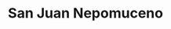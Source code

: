 ---
title: San Juan Nepomuceno
departamento: Bolívar
description: >-
  Es un municipio colombiano ubicado en el norte del departamento de Bolívar. Se
  encuentra dentro del sistema orográfico de las Serranías de San Jacinto
grafica_ubicacion_geografica: /charts/municipios/san-juan-nepomuceno/ubicacion_geografica.html
grafica_comunidades_focalizadas: /charts/municipios/san-juan-nepomuceno/comunidades_focalizadas.html
grafica_poblacion_genero: /charts/municipios/san-juan-nepomuceno/poblacion_genero.html
grafica_area_geografica_genero: /charts/municipios/san-juan-nepomuceno/area_geografica_genero.html
grafica_pertenencia_etnica: /charts/municipios/san-juan-nepomuceno/pertenencia_etnica.html
centros_poblados_corregimientos:
  - Corralito
  - La Haya
  - San José Del Peñón (Las Porqueras)
  - San Agustín
  - San Cayetano
  - San Pedro Consolado
distribucion_poblacional_hombres: 18152
distribucion_poblacional_mujeres: 17286
poblacion_discapacidad: 489
comunidades_etnicas_zona:
  - Zenú
asentamientos_indigenas: ''
resguardos_indigenas: ''
consejos_comunitarios: 2
total_poblacion_victima: 20907
num_sujetos_reparacion_colectiva: 1
num_planes_retorno_reubicacion_colectiva: 6
territorio_entidades_snariv_sivjrnr:
  - Alcaldía municipal (SNARIV)
  - Servicio Nacional de Aprendizaje (SENA) (SNARIV)
  - Instituto Colombiano de Bienestar Familiar (ICBF) (SNARIV)
  - Personería (SNARIV)
  - Defensoría del Pueblo (SNARIV)
  - Unidad de Búsqueda de Personas dadas por Desaparecidas (UBPD) (SIVJRNR)
  - '"Comisión para el Esclarecimiento de la Verdad'
  - ' la Convivencia y la No Repeteción (CEV) (SIVJRNR)"'
  - Jurisdicción Especial para la Paz (JEP) (SIVJRNR)
priorizacion_convivencia_social_salud_mental: >-
  Promover las condiciones sociales y culturales donde se permiten el goce
  efectivo de los Derechos Sexuales y Reproductivo
region: Montes de María
priorizacion_sexualidad_derechos_sexuales_reproductivos: >-
  Implementación de la política de Salud en el Ámbito laboral, Implementada la
  Estrategia AIEPI en su componente Comunitario a 800 familias
priorizacion_gestion_diferencial_poblaciones_vulnerables: n/a
priorizacion_fortalecimiento_autoridad_sanitaria: n/a
eventos_salud_publica_predominantes:
  - Agresiones por animales potencialmente transmisores de rabia
  - Vigilancia en salud pública de la violencia de género e intrafamiliar
  - Infección respiratoria aguda grave inusitada
  - Morbilidad materna extrema
  - Dengue
  - Accidente ofídico
  - Intoxicaciones
  - Sífilis gestacional
  - Mortalidad perinatal y neonatal tardía
  - Intento de suicidio
rips_salud_mental_poblacion_general:
  - Trastorno mixto de ansiedad y depresión
  - Trastorno de ansiedad
  - Esquizofrenia
  - Trastorno de ansiedad generalizada
  - Esquizofrenia paranoide
servicios_telemedicina_mpio_depto:
  - No hay habilitados servicios aún
total_pobreza_multidimensional: 56.2%
pobreza_multidimensional_urbano: 54.0%
pobreza_multidimensional_centro_poblado_rural_disperso: 62.8%
ppales_actividades_economicas:
  - Agricultura
  - Ganadería
  - Sector Servicios y Comercio
  - Turismo de Naturaleza y Rural
observaciones_ppales_actividades_economicas: >-
  Agrícola (Ñame, Maíz, Yuca, Ají Dulce, Cacao y Cítricos)

  Pecuario (Ganadería Bovina, Ganadería de doble propósito -Leche y Carne-,
  Cerdos y Carneros)
ppal_vocacion_mpio:
  - Agricultura
  - Agroforestal
observaciones_ppal_vocacion_mpio: ''
trabajo_informal: 92.9%
ppal_uso_suelo:
  - Forestal
  - Agricultura
  - Ganadería
observaciones_ppal_uso_suelo: Forestal (Bosques Protectores)
espacios_socio_comunitarios:
  - Sala De Lectura - Tio Mane- San José Del Peñón
  - ' BIBLIOTECA PÚBLICA" LUIS ROQUE BORRE"'
  - ' Centro Cultural Julio Cesar Rojas Buendía'
medios_comunicacion:
  - Innovación Stereo
  - ' Asosanjuan'
iniciativas_org_sociedad_civil: 13
programas_usaid:
  - Nuestra Tierra Próspera
  - ' Juntos por la Transparencia'
  - ' Riqueza Natural 2017-2022'
  - ' Iniciativa de Finanzas Rurales'
  - ' Mujeres Poderosas'
comunidad_focalizada:
  - San Pedro Consolado

---